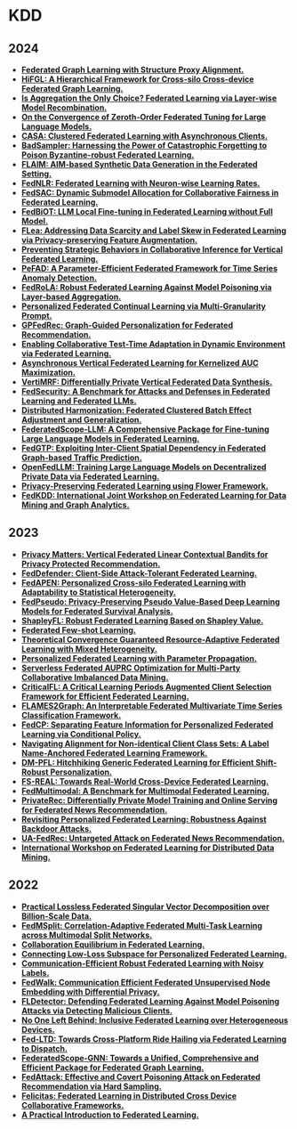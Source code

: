 # KDD

## 2024

- **[Federated Graph Learning with Structure Proxy Alignment.](https://dl.acm.org/doi/pdf/10.1145/3637528.3671717)**
- **[HiFGL: A Hierarchical Framework for Cross-silo Cross-device Federated Graph Learning.](https://arxiv.org/pdf/2406.10616)**
- **[Is Aggregation the Only Choice? Federated Learning via Layer-wise Model Recombination.](https://ink.library.smu.edu.sg/cgi/viewcontent.cgi?article=10507&context=sis_research)**
- **[On the Convergence of Zeroth-Order Federated Tuning for Large Language Models.](https://arxiv.org/pdf/2402.05926)**
- **[CASA: Clustered Federated Learning with Asynchronous Clients.](https://hufudb.com/static/paper/2024/KDD24-liu.pdf)**
- **[BadSampler: Harnessing the Power of Catastrophic Forgetting to Poison Byzantine-robust Federated Learning.](https://arxiv.org/pdf/2406.12222)**
- **[FLAIM: AIM-based Synthetic Data Generation in the Federated Setting.](https://dl.acm.org/doi/pdf/10.1145/3637528.3671990)**
- **[FedNLR: Federated Learning with Neuron-wise Learning Rates.](https://tianweiz07.github.io/Papers/24-kdd.pdf)**
- **[FedSAC: Dynamic Submodel Allocation for Collaborative Fairness in Federated Learning.](https://arxiv.org/pdf/2405.18291)**
- **[FedBiOT: LLM Local Fine-tuning in Federated Learning without Full Model.](https://dl.acm.org/doi/pdf/10.1145/3637528.3671897)**
- **[FLea: Addressing Data Scarcity and Label Skew in Federated Learning via Privacy-preserving Feature Augmentation.](https://dl.acm.org/doi/pdf/10.1145/3637528.3671899)**
- **[Preventing Strategic Behaviors in Collaborative Inference for Vertical Federated Learning.](https://zhengzhenzhe220.github.io/papers/KDD24-1.pdf)**
- **[PeFAD: A Parameter-Efficient Federated Framework for Time Series Anomaly Detection.](https://arxiv.org/pdf/2406.02318)**
- **[FedRoLA: Robust Federated Learning Against Model Poisoning via Layer-based Aggregation.](https://intellisys.haow.us/assets/pdf/fedrola-KDD24.pdf)**
- **[Personalized Federated Continual Learning via Multi-Granularity Prompt.](https://arxiv.org/pdf/2407.00113)**
- **[GPFedRec: Graph-Guided Personalization for Federated Recommendation.](https://dl.acm.org/doi/abs/10.1145/3637528.3671702)**
- **[Enabling Collaborative Test-Time Adaptation in Dynamic Environment via Federated Learning.](https://dl.acm.org/doi/abs/10.1145/3637528.3671908)**
- **[Asynchronous Vertical Federated Learning for Kernelized AUC Maximization.](https://dl.acm.org/doi/abs/10.1145/3637528.3671930)**
- **[VertiMRF: Differentially Private Vertical Federated Data Synthesis.](https://arxiv.org/pdf/2406.19008)**
- **[FedSecurity: A Benchmark for Attacks and Defenses in Federated Learning and Federated LLMs.](https://dl.acm.org/doi/pdf/10.1145/3637528.3671545)**
- **[Distributed Harmonization: Federated Clustered Batch Effect Adjustment and Generalization.](https://dl.acm.org/doi/pdf/10.1145/3637528.3671590)**
- **[FederatedScope-LLM: A Comprehensive Package for Fine-tuning Large Language Models in Federated Learning.](https://arxiv.org/pdf/2309.00363)**
- **[FedGTP: Exploiting Inter-Client Spatial Dependency in Federated Graph-based Traffic Prediction.](https://www.hufudb.com/static/paper/2024/KDD24-yang.pdf)**
- **[OpenFedLLM: Training Large Language Models on Decentralized Private Data via Federated Learning.](https://arxiv.org/pdf/2402.06954)**
- **[Privacy-Preserving Federated Learning using Flower Framework.](https://dl.acm.org/doi/abs/10.1145/3637528.3671447)**
- **[FedKDD: International Joint Workshop on Federated Learning for Data Mining and Graph Analytics.](https://dl.acm.org/doi/abs/10.1145/3637528.3671490)**


## 2023

- **[Privacy Matters: Vertical Federated Linear Contextual Bandits for Privacy Protected Recommendation.](https://dl.acm.org/doi/abs/10.1145/3580305.3599475)**
- **[FedDefender: Client-Side Attack-Tolerant Federated Learning.](https://arxiv.org/pdf/2307.09048.pdf)**
- **[FedAPEN: Personalized Cross-silo Federated Learning with Adaptability to Statistical Heterogeneity.](https://dl.acm.org/doi/abs/10.1145/3580305.3599344)**
- **[FedPseudo: Privacy-Preserving Pseudo Value-Based Deep Learning Models for Federated Survival Analysis.](https://dl.acm.org/doi/abs/10.1145/3580305.3599348)**
- **[ShapleyFL: Robust Federated Learning Based on Shapley Value.](https://dl.acm.org/doi/abs/10.1145/3580305.3599500)**
- **[Federated Few-shot Learning.](https://arxiv.org/pdf/2306.10234.pdf)**
- **[Theoretical Convergence Guaranteed Resource-Adaptive Federated Learning with Mixed Heterogeneity.](https://dl.acm.org/doi/abs/10.1145/3580305.3599521)**
- **[Personalized Federated Learning with Parameter Propagation.](https://publish.illinois.edu/junwu3/files/2023/06/kdd2023.pdf)**
- **[Serverless Federated AUPRC Optimization for Multi-Party Collaborative Imbalanced Data Mining.](https://arxiv.org/pdf/2308.03035.pdf)**
- **[CriticalFL: A Critical Learning Periods Augmented Client Selection Framework for Efficient Federated Learning.](https://prefer-nsf.org/pdf/CriticalF_%20KDD%202023.pdf)**
- **[FLAMES2Graph: An Interpretable Federated Multivariate Time Series Classification Framework.](https://dl.acm.org/doi/abs/10.1145/3580305.3599354)**
- **[FedCP: Separating Feature Information for Personalized Federated Learning via Conditional Policy.](https://arxiv.org/pdf/2307.01217.pdf)**
- **[Navigating Alignment for Non-identical Client Class Sets: A Label Name-Anchored Federated Learning Framework.](http://mesl.ucsd.edu/pubs/Jiayun_KDD2023_FEDALIGN.pdf)**
- **[DM-PFL: Hitchhiking Generic Federated Learning for Efficient Shift-Robust Personalization.](https://zhouzimu.github.io/paper/kdd23-zhang.pdf)**
- **[FS-REAL: Towards Real-World Cross-Device Federated Learning.](https://arxiv.org/pdf/2303.13363.pdf)**
- **[FedMultimodal: A Benchmark for Multimodal Federated Learning.](https://arxiv.org/pdf/2306.09486.pdf)**
- **[PrivateRec: Differentially Private Model Training and Online Serving for Federated News Recommendation.](https://dl.acm.org/doi/abs/10.1145/3580305.3599889)**
- **[Revisiting Personalized Federated Learning: Robustness Against Backdoor Attacks.](https://arxiv.org/pdf/2302.01677.pdf)**
- **[UA-FedRec: Untargeted Attack on Federated News Recommendation.](https://arxiv.org/pdf/2202.06701/)**
- **[International Workshop on Federated Learning for Distributed Data Mining.](https://dl.acm.org/doi/abs/10.1145/3580305.3599198)**

## 2022

- **[Practical Lossless Federated Singular Vector Decomposition over Billion-Scale Data.](https://arxiv.org/pdf/2105.08925.pdf)**
- **[FedMSplit: Correlation-Adaptive Federated Multi-Task Learning across Multimodal Split Networks.](https://dl.acm.org/doi/pdf/10.1145/3534678.3539384)**
- **[Collaboration Equilibrium in Federated Learning.](https://arxiv.org/pdf/2108.07926.pdf)**
- **[Connecting Low-Loss Subspace for Personalized Federated Learning.](https://dl.acm.org/doi/pdf/10.1145/3534678.3539254)**
- **[Communication-Efficient Robust Federated Learning with Noisy Labels.](https://arxiv.org/pdf/2206.05558.pdf)**
- **[FedWalk: Communication Efficient Federated Unsupervised Node Embedding with Differential Privacy.](https://arxiv.org/pdf/2205.15896.pdf)**
- **[FLDetector: Defending Federated Learning Against Model Poisoning Attacks via Detecting Malicious Clients.](https://arxiv.org/pdf/2207.09209)**
- **[No One Left Behind: Inclusive Federated Learning over Heterogeneous Devices.](https://arxiv.org/pdf/2202.08036)**
- **[Fed-LTD: Towards Cross-Platform Ride Hailing via Federated Learning to Dispatch.](https://ink.library.smu.edu.sg/cgi/viewcontent.cgi?article=8258&context=sis_research)**
- **[FederatedScope-GNN: Towards a Unified, Comprehensive and Efficient Package for Federated Graph Learning.](https://arxiv.org/pdf/2204.05562.pdf)**
- **[FedAttack: Effective and Covert Poisoning Attack on Federated Recommendation via Hard Sampling.](https://dl.acm.org/doi/pdf/10.1145/3534678.3539119)**
- **[Felicitas: Federated Learning in Distributed Cross Device Collaborative Frameworks.](https://dl.acm.org/doi/abs/10.1145/3534678.3539039)**
- **[A Practical Introduction to Federated Learning.](https://dl.acm.org/doi/abs/10.1145/3534678.3542631)**